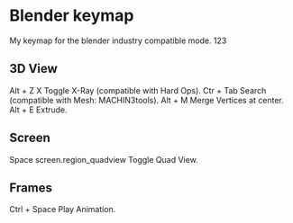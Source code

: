 # Blender keymap
My keymap for the blender industry compatible mode.
123

## 3D View
Alt + Z  X Toggle X-Ray (compatible with Hard Ops).
Ctr + Tab  Search  (compatible with Mesh: MACHIN3tools).
Alt + M  Merge Vertices at center.
Alt + E  Extrude.

## Screen
Space  screen.region_quadview  Toggle Quad View.

## Frames
Ctrl + Space  Play Animation.
